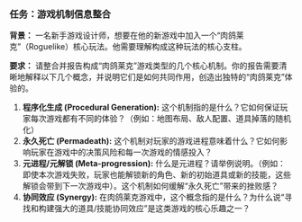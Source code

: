 ### 任务：游戏机制信息整合

**背景：**
一名新手游戏设计师，想要在他的新游戏中加入一个“肉鸽莱克”（Roguelike）核心玩法。他需要理解构成这种玩法的核心支柱。

**要求：**
请整合并报告构成“肉鸽莱克”游戏类型的几个核心机制。你的报告需要清晰地解释以下几个概念，并说明它们是如何共同作用，创造出独特的“肉鸽莱克”体验的。

1.  **程序化生成 (Procedural Generation):** 这个机制指的是什么？它如何保证玩家每次游戏都有不同的体验？（例如：地图布局、敌人配置、道具掉落的随机化）
2.  **永久死亡 (Permadeath):** 这个机制对玩家的游戏进程意味着什么？它如何影响玩家在游戏中的决策风险和每一次游戏的情感投入？
3.  **元进程/元解锁 (Meta-progression):** 什么是元进程？请举例说明。（例如：即使本次游戏失败，玩家也能解锁新的角色、新的初始道具或新的技能，这些解锁会带到下一次游戏中）。这个机制如何缓解“永久死亡”带来的挫败感？
4.  **协同效应 (Synergy):** 在肉鸽莱克游戏中，这个概念指的是什么？为什么说“寻找和构建强大的道具/技能协同效应”是这类游戏的核心乐趣之一？